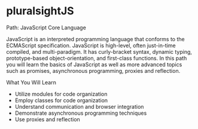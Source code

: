 # pluralsightJS

Path: JavaScript Core Language

JavaScript is an interpreted programming language that conforms to the ECMAScript specification. JavaScript is high-level, often just-in-time compiled, and multi-paradigm. It has curly-bracket syntax, dynamic typing, prototype-based object-orientation, and first-class functions. In this path you will learn the basics of JavaScript as well as more advanced topics such as promises, asynchronous programming, proxies and reflection.

What You Will Learn
- Utilize modules for code organization
- Employ classes for code organization
- Understand communication and browser integration
- Demonstrate asynchronous programming techniques
- Use proxies and reflection
